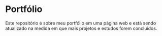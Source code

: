 # Portfólio
Este repositório é sobre meu portfólio em uma página web e está sendo atualizado na medida em que mais projetos e estudos forem concluídos.
